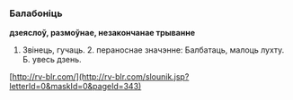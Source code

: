 ### Балабоніць
**дзеяслоў, размоўнае, незакончанае трыванне**

1. Звінець, гучаць. 2. пераноснае значэнне: Балбатаць, малоць лухту. Б. увесь дзень.

<a rel="author">[http://rv-blr.com/](http://rv-blr.com/slounik.jsp?letterId=0&maskId=0&pageId=343)</a>
